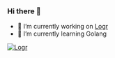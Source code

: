 ### Hi there 👋

- 🔭 I’m currently working on [Logr]
- 🌱 I’m currently learning Golang

[Logr]: https://github.com/504dev/logr


[![Logr](https://i.ibb.co/4dsbDdk/image.png)][logrinfo]

[logrinfo]: http://logr.info/demo
